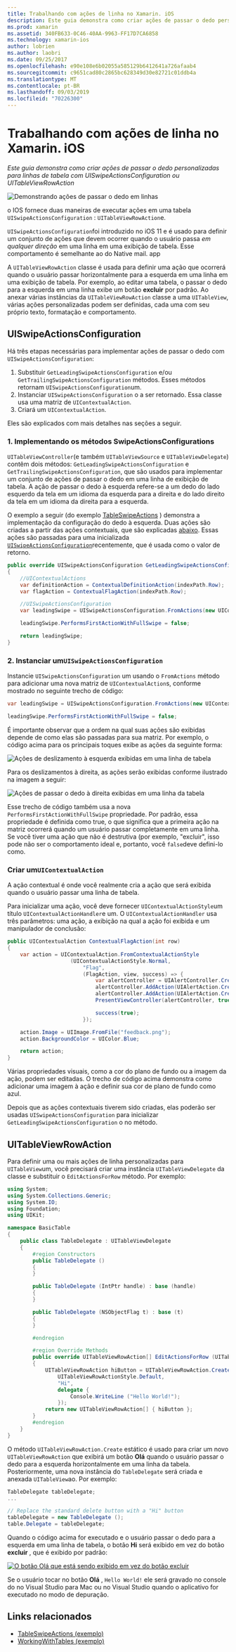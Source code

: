 ```yaml
---
title: Trabalhando com ações de linha no Xamarin. iOS
description: Este guia demonstra como criar ações de passar o dedo personalizadas para linhas de tabela com UISwipeActionsConfiguration ou UITableViewRowAction
ms.prod: xamarin
ms.assetid: 340FB633-0C46-40AA-9963-FF17D7CA6858
ms.technology: xamarin-ios
author: lobrien
ms.author: laobri
ms.date: 09/25/2017
ms.openlocfilehash: e90e108e6b02055a585129b6412641a726afaab4
ms.sourcegitcommit: c9651cad80c2865bc628349d30e82721c01ddb4a
ms.translationtype: MT
ms.contentlocale: pt-BR
ms.lasthandoff: 09/03/2019
ms.locfileid: "70226300"
---
```

# <a name="working-with-row-actions-in-xamarinios"></a>Trabalhando com ações de linha no Xamarin. iOS

_Este guia demonstra como criar ações de passar o dedo personalizadas para linhas de tabela com UISwipeActionsConfiguration ou UITableViewRowAction_

![Demonstrando ações de passar o dedo em linhas](row-action-images/action02.png)

o IOS fornece duas maneiras de executar ações em uma tabela `UISwipeActionsConfiguration` : `UITableViewRowAction`e.

`UISwipeActionsConfiguration`foi introduzido no iOS 11 e é usado para definir um conjunto de ações que devem ocorrer quando o usuário passa _em qualquer direção_ em uma linha em uma exibição de tabela. Esse comportamento é semelhante ao do Native mail. app

A `UITableViewRowAction` classe é usada para definir uma ação que ocorrerá quando o usuário passar horizontalmente para a esquerda em uma linha em uma exibição de tabela.
Por exemplo, ao editar uma tabela, o passar o dedo para a esquerda em uma linha exibe um botão **excluir** por padrão. Ao anexar várias instâncias da `UITableViewRowAction` classe a uma `UITableView`, várias ações personalizadas podem ser definidas, cada uma com seu próprio texto, formatação e comportamento.


## <a name="uiswipeactionsconfiguration"></a>UISwipeActionsConfiguration

Há três etapas necessárias para implementar ações de passar o dedo com `UISwipeActionsConfiguration`:

1. Substituir `GetLeadingSwipeActionsConfiguration` e/ou `GetTrailingSwipeActionsConfiguration` métodos. Esses métodos retornam `UISwipeActionsConfiguration`um.
2. Instanciar `UISwipeActionsConfiguration` o a ser retornado. Essa classe usa uma matriz de `UIContextualAction`.
3. Criará um `UIContextualAction`.

Eles são explicados com mais detalhes nas seções a seguir.

### <a name="1-implementing-the-swipeactionsconfigurations-methods"></a>1. Implementando os métodos SwipeActionsConfigurations

`UITableViewController`(e também `UITableViewSource` e `UITableViewDelegate`) contêm dois métodos: `GetLeadingSwipeActionsConfiguration` e `GetTrailingSwipeActionsConfiguration`, que são usados para implementar um conjunto de ações de passar o dedo em uma linha de exibição de tabela. A ação de passar o dedo à esquerda refere-se a um dedo do lado esquerdo da tela em um idioma da esquerda para a direita e do lado direito da tela em um idioma da direita para a esquerda.

O exemplo a seguir (do exemplo [TableSwipeActions](https://docs.microsoft.com/samples/xamarin/ios-samples/tableswipeactions) ) demonstra a implementação da configuração do dedo à esquerda. Duas ações são criadas a partir das ações contextuais, que são explicadas [abaixo](#create-uicontextualaction). Essas ações são passadas para uma inicializada [`UISwipeActionsConfiguration`](#create-uiswipeactionsconfigurations)recentemente, que é usada como o valor de retorno.


```csharp
public override UISwipeActionsConfiguration GetLeadingSwipeActionsConfiguration(UITableView tableView, NSIndexPath indexPath)
{
    //UIContextualActions
    var definitionAction = ContextualDefinitionAction(indexPath.Row);
    var flagAction = ContextualFlagAction(indexPath.Row);

    //UISwipeActionsConfiguration
    var leadingSwipe = UISwipeActionsConfiguration.FromActions(new UIContextualAction[] { flagAction, definitionAction });

    leadingSwipe.PerformsFirstActionWithFullSwipe = false;

    return leadingSwipe;
}
```

<a name="create-uiswipeactionsconfigurations" />

### <a name="2-instantiate-a-uiswipeactionsconfiguration"></a>2. Instanciar um`UISwipeActionsConfiguration`

Instancie `UISwipeActionsConfiguration` um usando o `FromActions` método para adicionar uma nova matriz de `UIContextualAction`s, conforme mostrado no seguinte trecho de código:

```csharp
var leadingSwipe = UISwipeActionsConfiguration.FromActions(new UIContextualAction[] { flagAction, definitionAction })

leadingSwipe.PerformsFirstActionWithFullSwipe = false;
```

É importante observar que a ordem na qual suas ações são exibidas depende de como elas são passadas para sua matriz. Por exemplo, o código acima para os principais toques exibe as ações da seguinte forma:

![Ações de deslizamento à esquerda exibidas em uma linha de tabela](row-action-images/action03.png)

Para os deslizamentos à direita, as ações serão exibidas conforme ilustrado na imagem a seguir:

![Ações de passar o dedo à direita exibidas em uma linha da tabela](row-action-images/action04.png)

Esse trecho de código também usa a nova `PerformsFirstActionWithFullSwipe` propriedade. Por padrão, essa propriedade é definida como true, o que significa que a primeira ação na matriz ocorrerá quando um usuário passar completamente em uma linha. Se você tiver uma ação que não é destrutiva (por exemplo, "excluir", isso pode não ser o comportamento ideal e, portanto, você `false`deve defini-lo como.

<a name="create-uicontextualaction" />

### <a name="create-a-uicontextualaction"></a>Criar um`UIContextualAction`

A ação contextual é onde você realmente cria a ação que será exibida quando o usuário passar uma linha de tabela.

Para inicializar uma ação, você deve fornecer `UIContextualActionStyle`um título `UIContextualActionHandler`e um. O `UIContextualActionHandler` usa três parâmetros: uma ação, a exibição na qual a ação foi exibida e um manipulador de conclusão:

```csharp
public UIContextualAction ContextualFlagAction(int row)
{
    var action = UIContextualAction.FromContextualActionStyle
                    (UIContextualActionStyle.Normal,
                        "Flag",
                        (FlagAction, view, success) => {
                            var alertController = UIAlertController.Create($"Report {words[row]}?", "", UIAlertControllerStyle.Alert);
                            alertController.AddAction(UIAlertAction.Create("Cancel", UIAlertActionStyle.Cancel, null));
                            alertController.AddAction(UIAlertAction.Create("Yes", UIAlertActionStyle.Destructive, null));
                            PresentViewController(alertController, true, null);

                            success(true);
                        });

    action.Image = UIImage.FromFile("feedback.png");
    action.BackgroundColor = UIColor.Blue;

    return action;
}
```

Várias propriedades visuais, como a cor do plano de fundo ou a imagem da ação, podem ser editadas. O trecho de código acima demonstra como adicionar uma imagem à ação e definir sua cor de plano de fundo como azul.

Depois que as ações contextuais tiverem sido criadas, elas poderão ser usadas `UISwipeActionsConfiguration` para inicializar `GetLeadingSwipeActionsConfiguration` o no método.

## <a name="uitableviewrowaction"></a>UITableViewRowAction

Para definir uma ou mais ações de linha personalizadas para `UITableView`um, você precisará criar uma instância `UITableViewDelegate` da classe e substituir o `EditActionsForRow` método. Por exemplo:

```csharp
using System;
using System.Collections.Generic;
using System.IO;
using Foundation;
using UIKit;

namespace BasicTable
{
    public class TableDelegate : UITableViewDelegate
    {
        #region Constructors
        public TableDelegate ()
        {
        }

        public TableDelegate (IntPtr handle) : base (handle)
        {
        }

        public TableDelegate (NSObjectFlag t) : base (t)
        {
        }

        #endregion

        #region Override Methods
        public override UITableViewRowAction[] EditActionsForRow (UITableView tableView, NSIndexPath indexPath)
        {
            UITableViewRowAction hiButton = UITableViewRowAction.Create (
                UITableViewRowActionStyle.Default,
                "Hi",
                delegate {
                    Console.WriteLine ("Hello World!");
                });
            return new UITableViewRowAction[] { hiButton };
        }
        #endregion
    }
}
```

O método `UITableViewRowAction.Create` estático é usado para criar um novo `UITableViewRowAction` que exibirá um botão **Olá** quando o usuário passar o dedo para a esquerda horizontalmente em uma linha da tabela. Posteriormente, uma nova instância do `TableDelegate` será criada e anexada `UITableView`ao. Por exemplo:

```csharp
TableDelegate tableDelegate;
...

// Replace the standard delete button with a "Hi" button
tableDelegate = new TableDelegate ();
table.Delegate = tableDelegate;

```

Quando o código acima for executado e o usuário passar o dedo para a esquerda em uma linha de tabela, o botão **Hi** será exibido em vez do botão **excluir** , que é exibido por padrão:

[![](row-action-images/action01.png "O botão Olá que está sendo exibido em vez do botão excluir")](row-action-images/action01.png#lightbox)

Se o usuário tocar no botão **Olá** , `Hello World!` ele será gravado no console do no Visual Studio para Mac ou no Visual Studio quando o aplicativo for executado no modo de depuração.



## <a name="related-links"></a>Links relacionados

- [TableSwipeActions (exemplo)](https://docs.microsoft.com/samples/xamarin/ios-samples/tableswipeactions)
- [WorkingWithTables (exemplo)](https://docs.microsoft.com/samples/xamarin/ios-samples/workingwithtables)
